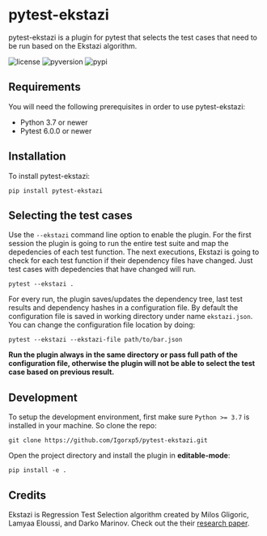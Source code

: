 # pytest-ekstazi

pytest-ekstazi is a plugin for pytest that selects the test cases that need to be run based on the Ekstazi algorithm.

![license](https://img.shields.io/github/license/Igorxp5/pytest-ekstazi) ![pyversion](https://img.shields.io/pypi/pyversions/pytest) ![pypi](https://img.shields.io/pypi/v/pytest-ekstazi)

## Requirements

You will need the following prerequisites in order to use pytest-ekstazi:
- Python 3.7 or newer
- Pytest 6.0.0 or newer

## Installation

To install pytest-ekstazi:

```shell
pip install pytest-ekstazi
```

## Selecting the test cases

Use the `--ekstazi` command line option to enable the plugin. For the first session the plugin is going to run the entire test suite and map the depedencies of each test function. The next executions, Ekstazi is going to check for each test function if their dependency files have changed. Just test cases with depedencies that have changed will run.

```shell
pytest --ekstazi .
```

For every run, the plugin saves/updates the dependency tree, last test results and dependency hashes in a configuration file. By default the configuration file is saved in working directory under name `ekstazi.json`. You can change the configuration file location by doing:

```shell
pytest --ekstazi --ekstazi-file path/to/bar.json
```

**Run the plugin always in the same directory or pass full path of the configuration file, otherwise the plugin will not be able to select the test case based on previous result.**

## Development

To setup the development environment, first make sure `Python >= 3.7` is installed in your machine. So clone the repo:

```shell
git clone https://github.com/Igorxp5/pytest-ekstazi.git
```

Open the project directory and install the plugin in **editable-mode**:

```shell
pip install -e .
```

## Credits

Ekstazi is Regression Test Selection algorithm created by Milos Gligoric, Lamyaa Eloussi, and Darko Marinov. Check out the their [research paper](http://ekstazi.org/research.html).
